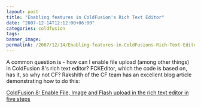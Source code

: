 ```yaml
---
layout: post
title: "Enabling features in ColdFusion's Rich Text Editor"
date: "2007-12-14T12:12:00+06:00"
categories: coldfusion 
tags: 
banner_image: 
permalink: /2007/12/14/Enabling-features-in-ColdFusions-Rich-Text-Editor
---
```


A common question is - how can I enable file upload (among other things) in ColdFusion 8's rich text editor? FCKEditor, which the code is based on, has it, so why not CF? Rakshith of the CF team has an excellent blog article demonstrating how to do this:

<a href="http://www.rakshith.net/blog/?p=41">ColdFusion 8: Enable File, Image and Flash upload in the rich text editor in five steps</a>